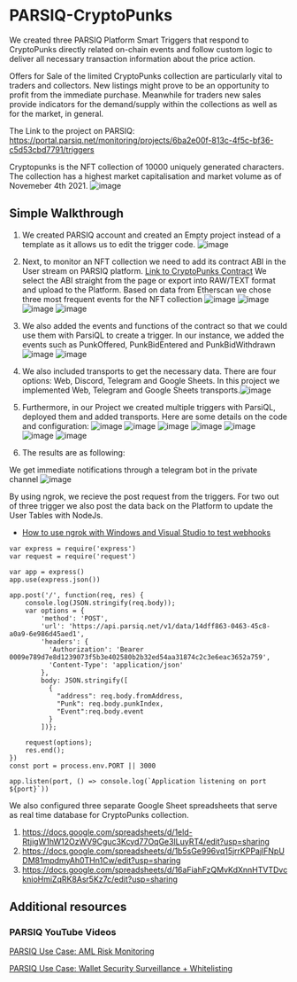 # PARSIQ-CryptoPunks

We created three PARSIQ Platform Smart Triggers that respond to CryptoPunks directly related on-chain events and follow custom logic to deliver all necessary transaction information about the price action.

Offers for Sale of the limited CryptoPunks collection are particularly vital to traders and collectors. New listings might prove to be an opportunity to profit from the immediate purchase. Meanwhile for traders new sales provide indicators for the demand/supply within the collections as well as for the market, in general.

The Link to the project on PARSIQ: https://portal.parsiq.net/monitoring/projects/6ba2e00f-813c-4f5c-bf36-c5d53cbd7791/triggers

Cryptopunks is the NFT collection of 10000 uniquely generated characters. The collection has a highest market capitalisation and market volume as of Novemeber 4th 2021. 
![image](https://user-images.githubusercontent.com/66903336/140242896-9c339336-e36b-4388-8aa9-56760bf8cd4a.png)

## Simple Walkthrough

1. We created PARSIQ account and created an Empty project instead of a template as it allows us to edit the trigger code.
![image](https://user-images.githubusercontent.com/66903336/140244531-09e16a47-fa12-40f6-bc77-7d139a8be8f4.png)

2. Next, to monitor an NFT collection we need to add its contract ABI in the User stream on PARSIQ platform. [Link to CryptoPunks Contract](https://etherscan.io/address/0xb47e3cd837ddf8e4c57f05d70ab865de6e193bbb#code) We select the ABI straight from the page or export into RAW/TEXT format and upload to the Platform. Based on data from Etherscan we chose three most frequent events for the NFT collection ![image](https://user-images.githubusercontent.com/66903336/140627741-bea5116d-0b93-4f4d-af08-6fb4e321223e.png)
 ![image](https://user-images.githubusercontent.com/66903336/140244623-07f2cb8d-c07c-448d-a9d3-809bb6d66600.png) 
 ![image](https://user-images.githubusercontent.com/66903336/140629662-b5a2820d-e445-4846-9640-60b68ca4f946.png)
 ![image](https://user-images.githubusercontent.com/66903336/140629515-5b5ccb36-07ed-46bc-ac06-1293bd50eb78.png)

3. We also added the events and functions of the contract so that we could use them with ParsiQL to create a trigger. In our instance, we added the events such as PunkOffered, PunkBidEntered and PunkBidWithdrawn![image](https://user-images.githubusercontent.com/66903336/140245677-1355f8de-9bd4-4850-9388-94e4089fc56a.png)
![image](https://user-images.githubusercontent.com/66903336/140245798-6aa9de77-8914-4074-82ac-724fe96604e2.png)

4. We also included transports to get the necessary data. There are four options: Web, Discord, Telegram and Google Sheets. In this project we implemented Web, Telegram and Google Sheets transports.![image](https://user-images.githubusercontent.com/66903336/140609658-ff4d5370-c200-4904-9e4f-1db2d2e38504.png)

5. Furthermore, in our Project we created multiple triggers with ParsiQL, deployed them and added transports. Here are some details on the code and configuration:
![image](https://user-images.githubusercontent.com/66903336/140609712-a9a03f36-60b8-4e35-b46d-0bede069844d.png)
![image](https://user-images.githubusercontent.com/66903336/140251634-7ab5aeeb-613b-4921-8e32-718ae099d980.png)
![image](https://user-images.githubusercontent.com/66903336/140609790-05521031-d2b7-4904-a67f-3b3a9412eb60.png)
![image](https://user-images.githubusercontent.com/66903336/140245287-348d09c4-b07d-4762-b06a-7034bda3d7bd.png)
![image](https://user-images.githubusercontent.com/66903336/140252175-9c2a8c1e-002c-4fe4-9e90-d105efedd367.png)
![image](https://user-images.githubusercontent.com/66903336/140609810-cab8491b-0839-429b-9e9a-47f8c886f0b8.png)
![image](https://user-images.githubusercontent.com/66903336/140252248-16511115-7a69-466d-b81e-96cac41be8a5.png)

6. The results are as following:

We get immediate notifications through a telegram bot in the private channel
![image](https://user-images.githubusercontent.com/66903336/140609836-eb44988a-9017-4802-bb92-17279241a2f8.png)

By using ngrok, we recieve the post request from the triggers. For two out of three trigger we also post the data back on the Platform to update the User Tables with NodeJs.
* [How to use ngrok with Windows and Visual Studio to test webhooks](https://www.twilio.com/docs/usage/tutorials/how-use-ngrok-windows-and-visual-studio-test-webhooks)
```
var express = require('express')
var request = require('request')

var app = express()
app.use(express.json())

app.post('/', function(req, res) {
    console.log(JSON.stringify(req.body));
    var options = {
        'method': 'POST',
        'url': 'https://api.parsiq.net/v1/data/14dff863-0463-45c8-a0a9-6e986d45aed1',
        'headers': {
          'Authorization': 'Bearer 0009e789d7e8d1239073f5b3e402580b2b32ed54aa31874c2c3e6eac3652a759',
          'Content-Type': 'application/json'
        },
        body: JSON.stringify([
          {
            "address": req.body.fromAddress,
            "Punk": req.body.punkIndex,
            "Event":req.body.event
          }
        ])};
    
    request(options);
    res.end();
})
const port = process.env.PORT || 3000

app.listen(port, () => console.log(`Application listening on port ${port}`))
```


We also configured three separate Google Sheet spreadsheets that serve as real time database for CryptoPunks collection.

1. https://docs.google.com/spreadsheets/d/1eld-RtjigW1hW12OzWV9Cguc3Kcyd77OqGe3lLuyRT4/edit?usp=sharing
2. https://docs.google.com/spreadsheets/d/1b5sGe996vq15jrrKPPajlFNpUDM81mpdmyAh0THn1Cw/edit?usp=sharing
3. https://docs.google.com/spreadsheets/d/16aFiahFzQMvKdXnnHTVTDvcknioHmiZqRK8Asr5Kz7c/edit?usp=sharing

## Additional resources
### PARSIQ YouTube Videos

[PARSIQ Use Case: AML Risk Monitoring](https://www.youtube.com/watch?v=BeRhLAI2xf4&t)

[PARSIQ Use Case: Wallet Security Surveillance + Whitelisting](https://www.youtube.com/watch?v=3MFqwuLxtQk)
